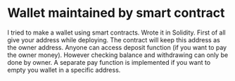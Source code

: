 # Wallet maintained by smart contract
I tried to make a wallet using smart contracts. Wrote it in Solidity. First of all give your address while deploying. The contract will keep this address as the owner address. Anyone can access deposit function (if you want to pay the owner money). However checking balance and withdrawing can only be done by owner. A separate pay function is implemented if you want to empty you wallet in a specific address.
